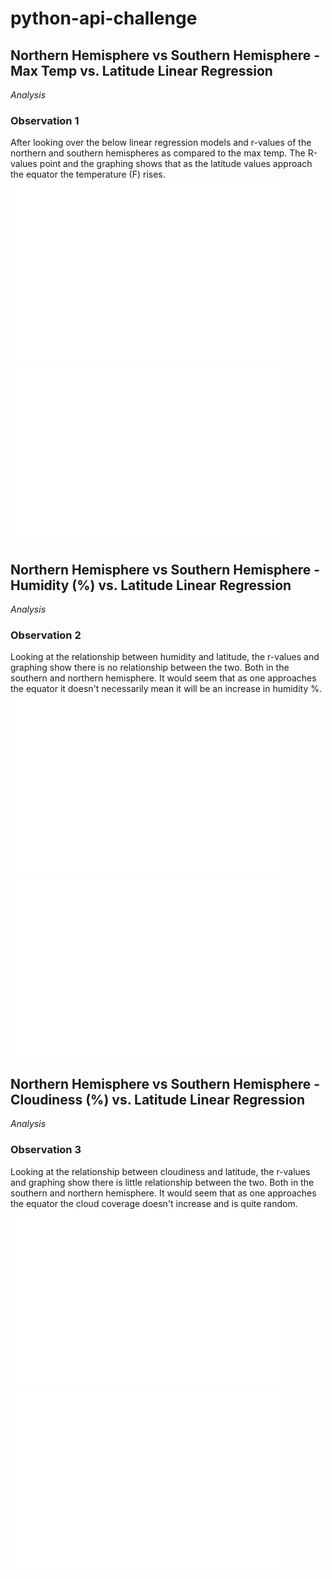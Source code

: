 # python-api-challenge

## Northern Hemisphere vs Southern Hemisphere - Max Temp vs. Latitude Linear Regression 
*Analysis*
### Observation 1
After looking over the below linear regression models and r-values of the northern and southern hemispheres as compared to the max temp. The R-values point and the graphing shows that as the latitude values approach the equator the temperature (F) rises.
![Northern Hemi](/output_data/LReg_MaxTemp_NHemi.png)
![Southern Hemi](/output_data/LReg_MaxTemp_SHemi.png)

## Northern Hemisphere vs Southern Hemisphere -  Humidity (%) vs. Latitude Linear Regression
*Analysis*
### Observation 2
Looking at the relationship between humidity and latitude, the r-values and graphing show there is no relationship between the two. Both in the southern and northern hemisphere. It would seem that as one approaches the equator it doesn't necessarily mean it will be an increase in humidity %.
![Northern Hemi](/output_data/LReg_Humidity_NHemi.png)
![Southern Hemi](/output_data/LReg_Humidity_SHemi.png)

## Northern Hemisphere vs Southern Hemisphere -  Cloudiness (%) vs. Latitude Linear Regression
*Analysis*
### Observation 3
Looking at the relationship between cloudiness and latitude, the r-values and graphing show there is little relationship between the two. Both in the southern and northern hemisphere. It would seem that as one approaches the equator the cloud coverage doesn't increase and is quite random.
![Northern Hemi](/output_data/LReg_Cloudiness_NHemi.png)
![Southern Hemi](/output_data/LReg_Cloudiness_SHemi.png)